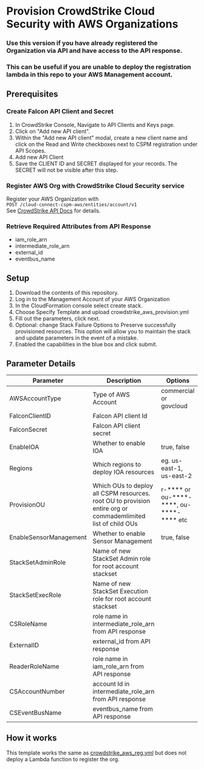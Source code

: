 # Provision CrowdStrike Cloud Security with AWS Organizations

### Use this version if you have already registered the Organization via API and have access to the API response.  
### This can be useful if you are unable to deploy the registration lambda in this repo to your AWS Management account.

## Prerequisites

### Create Falcon API Client and Secret
1. In CrowdStrike Console, Navigate to API Clients and Keys page.
2. Click on "Add new API client".
3. Within the "Add new API client" modal, create a new client name and click on the Read and Write checkboxes next to CSPM registration under API Scopes.
4. Add new API Client
5. Save the CLIENT ID and SECRET displayed for your records. The SECRET will not be visible after this step.

### Register AWS Org with CrowdStrike Cloud Security service
Register your AWS Organization with  
`POST ​/cloud-connect-cspm-aws​/entities​/account​/v1`  
See [CrowdStrike API Docs](https://falcon.crowdstrike.com/documentation/page/a2a7fc0e/crowdstrike-oauth2-based-apis) for details.

### Retrieve Required Attributes from API Response
- iam_role_arn
- intermediate_role_arn
- external_id
- eventbus_name

## Setup
1. Download the contents of this repository.
2. Log in to the Management Account of your AWS Organization
3. In the CloudFormation console select create stack.
4. Choose Specify Template and upload crowdstrike_aws_provision.yml
5. Fill out the parameters, click next.
6. Optional: change Stack Failure Options to Preserve successfully provisioned resources. This option will allow you to maintain the stack and update parameters in the event of a mistake.
7. Enabled the capabilities in the blue box and click submit.

## Parameter Details
| Parameter | Description | Options |
|---|---|---|
|AWSAccountType| Type of AWS Account |commercial or govcloud|
|FalconClientID| Falcon API client Id | |
|FalconSecret| Falcon API client secret| |
|EnableIOA| Whether to enable IOA| true, false|
|Regions| Which regions to deploy IOA resources| eg. us-east-1, us-east-2|
|ProvisionOU| Which OUs to deploy all CSPM resources. root OU to provision entire org or commademlimited list of child OUs| r-**** or ou-\*\*\*\*-\*\*\*\*, ou-\*\*\*\*-\*\*\*\* etc|
|EnableSensorManagement| Whether to enable Sensor Management| true, false|
|StackSetAdminRole| Name of new StackSet Admin role for root account stackset||
|StackSetExecRole| Name of new StackSet Execution role for root account stackset||
|CSRoleName|role name in intermediate_role_arn from API response||
|ExternalID|external_id from API response||
|ReaderRoleName|role name in iam_role_arn from API response||
|CSAccountNumber|account Id in intermediate_role_arn from API response||
|CSEventBusName|eventbus_name from API response||

## How it works
This template works the same as [crowdstrike_aws_reg.yml](../README.md) but does not deploy a Lambda function to register the org.